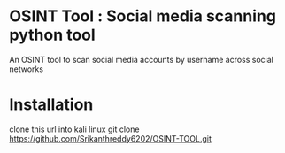 # OSINT Tool : Social media scanning python tool
   An OSINT tool to scan social media accounts by username across social networks
# Installation
clone this url into kali linux
git clone https://github.com/Srikanthreddy6202/OSINT-TOOL.git 
